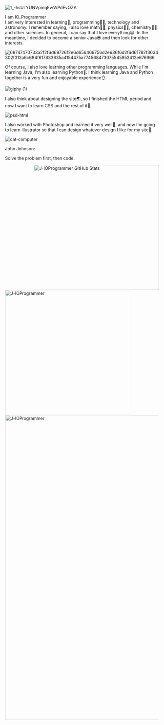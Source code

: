 ![1_-hsULYUNVpmqEwWPdEvOZA](https://user-images.githubusercontent.com/109272757/183892235-15c4ed73-e840-404c-95f9-cf9f00c31c86.gif)

I am IO_Programmer<br/>
I am very interested in learning🤩, programming👩‍💻, technology and astronomy. I remember saying, I also love math👩‍🏫, physics🙋‍♀️, chemistry👩‍🔬 and other sciences. In general, I can say that I love everything😍. In the meantime, I decided to become a senior Java😎 and then look for other interests.

![68747470733a2f2f6d69726f2e6d656469756d2e636f6d2f6d61782f3634302f312a6c684f617833635a4154475a774568473075545952412e676966](https://user-images.githubusercontent.com/109272757/195141489-3a85a9df-cf97-4504-af69-25e3dd307df6.gif)

Of course, I also love learning other programming languages. While I'm learning Java, I'm also learning Python🐍. I think learning Java and Python together is a very fun and enjoyable experience👌.

![giphy (1)](https://user-images.githubusercontent.com/109272757/195142623-71f72b91-9d1c-4efe-ab20-e2a0a9491244.gif)

I also think about designing the site🌏, so I finished the HTML period and now I want to learn CSS and the rest of it🏁.

![psd-html](https://user-images.githubusercontent.com/109272757/183893347-63824477-3970-4d61-8a73-1bef579af8a2.jpg)

I also worked with Photoshop and learned it very well👩, and now I'm going to learn Illustrator so that I can design whatever design I like for my site🎉.

![cat-computer](https://user-images.githubusercontent.com/109272757/195143118-45963caf-ddc6-4734-9276-5c8a623bf7b5.gif)

John Johnson:

Solve the problem first, then code.


<img align="right" width="410" src="https://github-readme-stats.vercel.app/api?username=J-IOProgrammer&show_icons=true&hide_border=true&count_private=true&theme=shades-of-purple&icon_color=fad000" alt="J-IOProgrammer GitHub Stats">
<img width="410" src="https://github-readme-streak-stats.herokuapp.com/?user=J-IOProgrammer&count_private=true&theme=radical" alt="J-IOProgrammer" />
<img width="1000" src="https://github-readme-stats.vercel.app/api/top-langs/?username=J-IOProgrammer&layout=compact&theme=radical" alt="J-IOProgrammer" />
